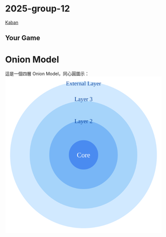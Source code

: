 # 2025-group-12

[Kaban](https://succulent-fedora-3cf.notion.site/18c028ddf64e809da9e4f3fcc03ee99d?v=18c028ddf64e80aaa882000ce3420299)

## Your Game

# Onion Model
這是一個四層 Onion Model，同心圓圖示：
![Onion Model Diagram](/onion.svg)
